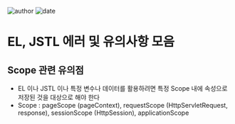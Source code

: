 ﻿
![author](https://img.shields.io/badge/author-daesungRa-lightgray.svg?style=flat-square)
![date](https://img.shields.io/badge/date-190201-lightgray.svg?style=flat-square)

# EL, JSTL 에러 및 유의사항 모음

## Scope 관련 유의점

- EL 이나 JSTL 이나 특정 변수나 데이터를 활용하려면 특정 Scope 내에 속성으로 저장된 것을 대상으로 해야 한다
- Scope : pageScope (pageContext), requestScope (HttpServletRequest, response), sessionScope (HttpSession), applicationScope







